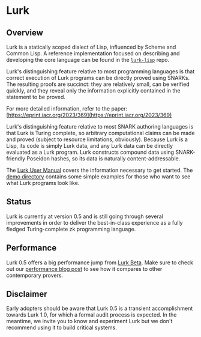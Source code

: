 # Lurk

## Overview

Lurk is a statically scoped dialect of Lisp, influenced by Scheme and Common Lisp. A reference implementation focused on describing and developing the core language can be found in the [`lurk-lisp`](https://github.com/argumentcomputer/lurk-lisp) repo.

Lurk's distinguishing feature relative to most programming languages is that correct execution of Lurk programs can be directly proved using SNARKs. The resulting proofs are succinct: they are relatively small, can be verified quickly, and they reveal only the information explicitly contained in the statement to be proved.

For more detailed information, refer to the paper: [https://eprint.iacr.org/2023/369](https://eprint.iacr.org/2023/369)

Lurk's distinguishing feature relative to most SNARK authoring languages is that Lurk is Turing complete, so arbitrary computational claims can be made and proved (subject to resource limitations, obviously). Because Lurk is a Lisp, its code is simply Lurk data, and any Lurk data can be directly evaluated as a Lurk program. Lurk constructs compound data using SNARK-friendly Poseidon hashes, so its data is naturally content-addressable.

The [Lurk User Manual](https://docs.argument.xyz/) covers the information necessary to get started.
The [demo directory](demo/) contains some simple examples for those who want to see what Lurk programs look like.

## Status

Lurk is currently at version 0.5 and is still going through several improvements in order to deliver the best-in-class experience as a fully fledged Turing-complete zk programming language.

## Performance

Lurk 0.5 offers a big performance jump from [Lurk Beta](https://github.com/argumentcomputer/lurk-beta).
Make sure to check out our [performance blog post](https://argument.xyz/blog/perf-2024/) to see how it compares to other contemporary provers.

## Disclaimer

Early adopters should be aware that Lurk 0.5 is a transient accomplishment towards Lurk 1.0, for which a formal audit process is expected.
In the meantime, we invite you to know and experiment Lurk but we don't recommend using it to build critical systems.
